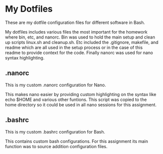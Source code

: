 # My Dotfiles
These are my dotfile configuration files for different software in Bash.

My dotfiles includes various files the most important for the homework where
bin, etc, and nanorc. Bin was used to hold the main setup and clean up scripts 
linux.sh and cleanup.sh. Etc included the .gitignore, makefile, and readme which are all used in the setup process or in the case of this readme to
provide context for the code. Finally nanorc was used for nano syntax highlighting.

## .nanorc
This is my custom .nanorc configuration for Nano.

This makes nano easier by providing custom highlighting on the syntax like echo
$HOME and various other funtions. This script was copied to the home directory so it could be used in all nano sessions for this assignment.



## .bashrc
This is my custom .bashrc configuration for Bash.

This contains custom bash configurations. For this assignment its main function was 
to source addition configuration files.
